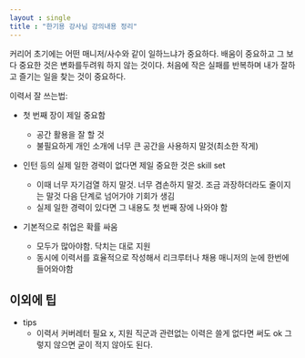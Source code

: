 ```yaml
--- 
layout : single
title : "한기용 강사님 강의내용 정리"
---
```


커리어 초기에는 어떤 매니저/사수와 같이 일하느냐가 중요하다.
배움이 중요하고 그 보다 중요한 것은 변화를두려워 하지 않는 것이다.
처음에 작은 실패를 반복하며 내가 잘하고 즐기는 일을 찾는 것이 중요하다.

이력서 잘 쓰는법:
+ 첫 번째 장이 제일 중요함
  + 공간 활용을 잘 할 것
  + 불필요하게 개인 소개에 너무 큰 공간을 사용하지 말것(최소한 작게)

+ 인턴 등의 실제 일한 경력이 없다면 제일 중요한 것은 skill set
  + 이때 너무 자기검열 하지 말것. 너무 겸손하지 말것. 조금 과장하더라도 줄이지는 말것 다음 단계로 넘어가야 기회가 생김
  + 실제 일한 경력이 있다면 그 내용도 첫 번째 장에 나와야 함

+ 기본적으로 취업은 확률 싸움
  + 모두가 많아야함. 닥치는 대로 지원
  + 동시에 이력서를 효율적으로 작성해서 리크루터나 채용 매니저의 눈에 한번에 들어와야함

 ## 이외에 팁
+ tips
  + 이력서 커버레터  필요 x, 지원 직군과 관련없는 이력은 쓸게 없다면 써도 ok 그렇지 않으면 굳이 적지 않아도 된다.


